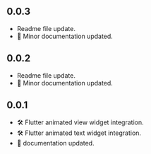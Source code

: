## 0.0.3
* Readme file update.
* 📝 Minor documentation updated.


## 0.0.2
* Readme file update.
* 📝 Minor documentation updated.

## 0.0.1
* 🛠️ Flutter animated view widget integration.
* 🛠️ Flutter animated text widget integration.
* 📝 documentation updated.
